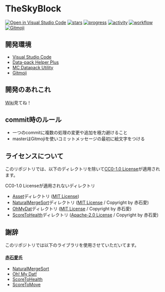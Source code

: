 # TheSkyBlock
<!-- [![discord](https://img.shields.io/discord/serverID?logo=discord&label=discord)](https://discord.gg/inviteUrl) -->
[![Open in Visual Studio Code](https://open.vscode.dev/badges/open-in-vscode.svg)](https://open.vscode.dev/TheSkyBlock/TheSkyBlock)
[![stars](https://img.shields.io/github/stars/TheSkyBlock/TheSkyBlock?logo=github)](https://github.com/TheSkyBlock/TheSkyBlock/stargazers)
[![progress](https://img.shields.io/github/milestones/progress/TheSkyBlock/TheSkyBlock/1?label=devProgress&logo=github)](https://github.com/TheSkyBlock/TheSkyBlock/milestone/1)
[![activity](https://img.shields.io/github/commit-activity/m/TheSkyBlock/TheSkyBlock?label=commit&logo=github)](https://github.com/TheSkyBlock/TheSkyBlock/commits/master)
[![workflow](https://img.shields.io/github/workflow/status/TheSkyBlock/TheSkyBlock/lint-datapack/master?label=linter)](https://github.com/TheSkyBlock/TheSkyBlock/actions?query=workflow%3Alint-datapack)
[![Gitmoji](https://img.shields.io/badge/gitmoji-%20😜%20😍-FFDD67.svg)](https://gitmoji.carloscuesta.me/)

## 開発環境
* [Visual Studio Code](https://azure.microsoft.com/ja-jp/products/visual-studio-code/)
* [Data-pack Helper Plus](https://github.com/SPGoding/datapack-language-server)
* [MC Datapack Utility](https://github.com/ChenCMD/MC-Datapack-Utility)
* [Gitmoji](https://marketplace.visualstudio.com/items?itemName=Vtrois.gitmoji-vscode)

## 開発のあれこれ
[Wiki](https://github.com/TheSkyBlock/TheSkyBlock/wiki)見てね！

## commit時のルール
* 一つのcommitに複数の処理の変更や追加を極力避けること
* masterはGitmojiを使いコミットメッセージの最初に絵文字をつける

## ライセンスについて
このリポジトリでは、以下のディレクトリを除いて[CC0-1.0 License](LICENSE)が適用されます。

CC0-1.0 Licenseが適用されないディレクトリ
* [Asset](Asset)ディレクトリ ([MIT License](Asset/LICENSE))
* [NaturalMergeSort](NaturalMergeSort)ディレクトリ ([MIT License](NaturalMergeSort/LICENSE) / Copyright by 赤石愛)
* [OhMyDat](OhMyDat)ディレクトリ ([MIT License](OhMyDat/LICENSE) / Copyright by 赤石愛)
* [ScoreToHealth](ScoreToHealth)ディレクトリ ([Apache-2.0 License](ScoreToHealth/LICENSE) / Copyright by 赤石愛)

## 謝辞
このリポジトリでは以下のライブラリを使用させていただいてます。

#### [赤石愛](https://twitter.com/AiAkaishi)氏
* [NaturalMergeSort](https://github.com/Ai-Akaishi/NaturalMergeSort)
* [Oh! My Dat!](https://github.com/Ai-Akaishi/OhMyDat)
* [ScoreToHealth](https://github.com/Ai-Akaishi/ScoreToHealth)
* [ScoreToMove](https://github.com/Ai-Akaishi/ScoreToMove)